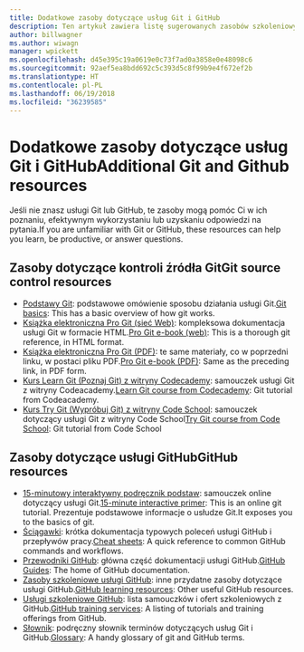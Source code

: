 ```yaml
---
title: Dodatkowe zasoby dotyczące usług Git i GitHub
description: Ten artykuł zawiera listę sugerowanych zasobów szkoleniowych usług Git i GitHub na potrzeby współtworzenia zawartości witryny docs.microsoft.com.
author: billwagner
ms.author: wiwagn
manager: wpickett
ms.openlocfilehash: d45e395c19a0619e0c73f7ad0a3858e0e48098c6
ms.sourcegitcommit: 92aef5ea8bdd692c5c393d5c8f99b9e4f672ef2b
ms.translationtype: HT
ms.contentlocale: pl-PL
ms.lasthandoff: 06/19/2018
ms.locfileid: "36239585"
---
```

# <a name="additional-git-and-github-resources"></a><span data-ttu-id="0a14d-103">Dodatkowe zasoby dotyczące usług Git i GitHub</span><span class="sxs-lookup"><span data-stu-id="0a14d-103">Additional Git and Github resources</span></span>

<span data-ttu-id="0a14d-104">Jeśli nie znasz usługi Git lub GitHub, te zasoby mogą pomóc Ci w ich poznaniu, efektywnym wykorzystaniu lub uzyskaniu odpowiedzi na pytania.</span><span class="sxs-lookup"><span data-stu-id="0a14d-104">If you are unfamiliar with Git or GitHub, these resources can help you learn, be productive, or answer questions.</span></span>

## <a name="git-source-control-resources"></a><span data-ttu-id="0a14d-105">Zasoby dotyczące kontroli źródła Git</span><span class="sxs-lookup"><span data-stu-id="0a14d-105">Git source control resources</span></span>

- <span data-ttu-id="0a14d-106">[Podstawy Git](https://go.microsoft.com/fwlink/?linkid=853939): podstawowe omówienie sposobu działania usługi Git.</span><span class="sxs-lookup"><span data-stu-id="0a14d-106">[Git basics](https://go.microsoft.com/fwlink/?linkid=853939): This has a basic overview of how git works.</span></span>
- <span data-ttu-id="0a14d-107">[Książka elektroniczna Pro Git (sieć Web)](https://go.microsoft.com/fwlink/?linkid=853940): kompleksowa dokumentacja usługi Git w formacie HTML.</span><span class="sxs-lookup"><span data-stu-id="0a14d-107">[Pro Git e-book (web)](https://go.microsoft.com/fwlink/?linkid=853940): This is a thorough git reference, in HTML format.</span></span>
- <span data-ttu-id="0a14d-108">[Książka elektroniczna Pro Git (PDF)](https://progit2.s3.amazonaws.com/en/2016-03-22-f3531/progit-en.1084.pdf): te same materiały, co w poprzedni linku, w postaci pliku PDF.</span><span class="sxs-lookup"><span data-stu-id="0a14d-108">[Pro Git e-book (PDF)](https://progit2.s3.amazonaws.com/en/2016-03-22-f3531/progit-en.1084.pdf): Same as the preceding link, in PDF form.</span></span>
- <span data-ttu-id="0a14d-109">[Kurs Learn Git (Poznaj Git) z witryny Codecademy](https://www.codecademy.com/learn/learn-git): samouczek usługi Git z witryny Codeacademy.</span><span class="sxs-lookup"><span data-stu-id="0a14d-109">[Learn Git course from Codecademy](https://www.codecademy.com/learn/learn-git): Git tutorial from Codeacademy.</span></span>
- <span data-ttu-id="0a14d-110">[Kurs Try Git (Wypróbuj Git) z witryny Code School](https://www.codeschool.com/courses/try-git): samouczek dotyczący usługi Git z witryny Code School</span><span class="sxs-lookup"><span data-stu-id="0a14d-110">[Try Git course from Code School](https://www.codeschool.com/courses/try-git): Git tutorial from Code School</span></span>

## <a name="github-resources"></a><span data-ttu-id="0a14d-111">Zasoby dotyczące usługi GitHub</span><span class="sxs-lookup"><span data-stu-id="0a14d-111">GitHub resources</span></span>

- <span data-ttu-id="0a14d-112">[15-minutowy interaktywny podręcznik podstaw](https://try.github.io/): samouczek online dotyczący usługi Git.</span><span class="sxs-lookup"><span data-stu-id="0a14d-112">[15-minute interactive primer](https://try.github.io/): This is an online git tutorial.</span></span> <span data-ttu-id="0a14d-113">Prezentuje podstawowe informacje o usłudze Git.</span><span class="sxs-lookup"><span data-stu-id="0a14d-113">It exposes you to the basics of git.</span></span>
- <span data-ttu-id="0a14d-114">[Ściągawki](https://go.microsoft.com/fwlink/?linkid=853941): krótka dokumentacja typowych poleceń usługi GitHub i przepływów pracy.</span><span class="sxs-lookup"><span data-stu-id="0a14d-114">[Cheat sheets](https://go.microsoft.com/fwlink/?linkid=853941): A quick reference to common GitHub commands and workflows.</span></span>
- <span data-ttu-id="0a14d-115">[Przewodniki GitHub](https://guides.github.com/): główna część dokumentacji usługi GitHub.</span><span class="sxs-lookup"><span data-stu-id="0a14d-115">[GitHub Guides](https://guides.github.com/): The home of GitHub documentation.</span></span>
- <span data-ttu-id="0a14d-116">[Zasoby szkoleniowe usługi GitHub](https://help.github.com/articles/git-and-github-learning-resources/): inne przydatne zasoby dotyczące usługi GitHub.</span><span class="sxs-lookup"><span data-stu-id="0a14d-116">[GitHub learning resources](https://help.github.com/articles/git-and-github-learning-resources/): Other useful GitHub resources.</span></span>
- <span data-ttu-id="0a14d-117">[Usługi szkoleniowe GitHub](https://services.github.com/training/): lista samouczków i ofert szkoleniowych z GitHub.</span><span class="sxs-lookup"><span data-stu-id="0a14d-117">[GitHub training services](https://services.github.com/training/): A listing of tutorials and training offerings from GitHub.</span></span>
- <span data-ttu-id="0a14d-118">[Słownik](https://help.github.com/articles/github-glossary): podręczny słownik terminów dotyczących usług Git i GitHub.</span><span class="sxs-lookup"><span data-stu-id="0a14d-118">[Glossary](https://help.github.com/articles/github-glossary): A handy glossary of git and GitHub terms.</span></span>
